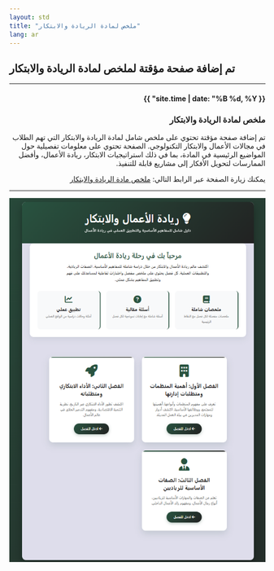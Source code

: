 ```yaml
---
layout: std
title: "ملخص لمادة الريادة والابتكار"
lang: ar
---
```


<div>
  <h2>تم إضافة صفحة مؤقتة لملخص لمادة الريادة والابتكار</h2>
  <hr>
  <div dir="rtl" style="text-align: right;">
    <h4>{{ site.time | date: "%B %d, %Y" }}</h4>
    <h3>ملخص لمادة الريادة والابتكار</h3>
    <p>تم إضافة صفحة مؤقتة تحتوي على ملخص شامل لمادة الريادة والابتكار التي تهم الطلاب في مجالات الأعمال والابتكار التكنولوجي. الصفحة تحتوي على معلومات تفصيلية حول المواضيع الرئيسية في المادة، بما في ذلك استراتيجيات الابتكار، ريادة الأعمال، وأفضل الممارسات لتحويل الأفكار إلى مشاريع قابلة للتنفيذ.</p>
    <p>يمكنك زيارة الصفحة عبر الرابط التالي: <a href="/entrepreneurship/">ملخص مادة الريادة والابتكار</a></p>
  </div>
  <hr>
<p style="text-align: center;">
  <img src="/assets/img/rad.png" alt="My Image" style="max-width: 100%; height: auto;">
</p>

  
</div>
